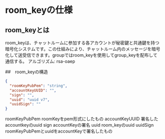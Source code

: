 # room_keyの仕様

## room_keyとは

room_keyは、チャットルームに参加する各アカウントが秘密鍵と共通鍵を持つ暗号化システムです。この仕組みにより、チャットルーム内のメッセージを暗号化して送受信できます。groupではroom_keyを使用してgroup_keyを配布して通信する。
アルゴリズム: rsa-oaep

##　room_keyの構造

```json
{
  "roomKeyPubPem": "string",
  "accountKeyUUID": "",
  "sign": "",
  "uuid": "uuid v7",
  "uuidSign": ""
}
```

roomKeyPubPem roomKeyをpem形式にしたもの accountKeyUUID 署名したaccountkeyのuuid sign
accountKeyの署名 uuid room_keyのuuid uuidSign roomKeyPubPemとuuidをaccountKeyで署名したもの
